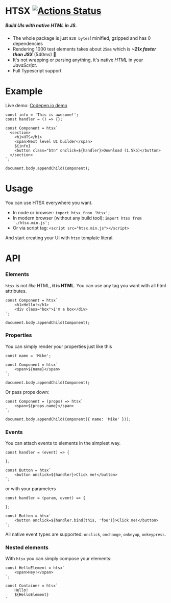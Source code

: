 # **HTSX** [![Actions Status](https://github.com/michaljach/htsx/workflows/Build/badge.svg)](https://github.com/michaljach/htsx/actions)

##### Build UIs with native HTML in JS.

- The whole package is just `838 bytes`! minified, gzipped and has 0 dependencies
- Rendering 1000 test elements takes about `25ms` which is **_~21x faster than JSX_** (540ms) 🚀
- It's not wrapping or parsing anything, it's native _HTML_ in your _JavaScript_.
- Full Typescript support

# Example

Live demo: [Codepen.io demo](https://codepen.io/michaljach/project/editor/DYGzJV)

```
const info = 'This is awesome!';
const handler = () => {};

const Component = htsx`
  <section>
    <h1>HTS</h1>
    <span>Next level UI builder</span>
    ${info}
    <button class="btn" onclick=${handler}>Download (1.5kb)</button>
  </section>
`;

document.body.appendChild(Component);
```

# Usage

You can use HTSX everywhere you want.

- In node or browser:
  `import htsx from 'htsx';`
- In modern browser (without any build tool):
  `import htsx from './htsx.min.js';`
- Or via script tag:
  `<script src="htsx.min.js"></script>`

And start creating your UI with `htsx` template literal.

# API

### Elements

`htsx` is not _like_ HTML, **it is HTML**. You can use any tag you want with all html attributes.

```
const Component = htsx`
    <h1>Hello!</h1>
    <div class="box">I'm a box</div>
`;

document.body.appendChild(Component);
```

### Properties

You can simply render your properties just like this

```
const name = 'Mike';

const Component = htsx`
    <span>${name}</span>
`;

document.body.appendChild(Component);
```

Or pass props down:

```
const Component = (props) => htsx`
    <span>${props.name}</span>
`;

document.body.appendChild(Component({ name: 'Mike' }));
```

### Events

You can attach events to elements in the simplest way.

```
const handler = (event) => {

};

const Button = htsx`
    <button onclick=${handler}>Click me!</button>
`;
```

or with your parameters

```
const handler = (param, event) => {

};

const Button = htsx`
    <button onclick=${handler.bind(this, 'foo')}>Click me!</button>
`;
```

All native event types are supported: `onclick`, `onchange`, `onkeyup`, `onkeypress`.

### Nested elements

With `htsx` you can simply compose your elements:

```
const HelloElement = htsx`
    <span>Hey!</span>
`;

const Container = htsx`
    Hello!
    ${HelloElement}
`
```
